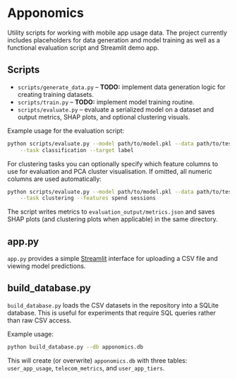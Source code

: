 # Apponomics

Utility scripts for working with mobile app usage data. The project currently
includes placeholders for data generation and model training as well as a
functional evaluation script and Streamlit demo app.

## Scripts

- `scripts/generate_data.py` – **TODO:** implement data generation logic for
  creating training datasets.
- `scripts/train.py` – **TODO:** implement model training routine.
- `scripts/evaluate.py` – evaluate a serialized model on a dataset and output
  metrics, SHAP plots, and optional clustering visuals.

Example usage for the evaluation script:

```bash
python scripts/evaluate.py --model path/to/model.pkl --data path/to/test.csv \
    --task classification --target label
```

For clustering tasks you can optionally specify which feature columns to use
for evaluation and PCA cluster visualisation. If omitted, all numeric columns
are used automatically:

```bash
python scripts/evaluate.py --model path/to/model.pkl --data path/to/test.csv \
    --task clustering --features spend sessions
```

The script writes metrics to `evaluation_output/metrics.json` and saves SHAP
plots (and clustering plots when applicable) in the same directory.

## app.py

`app.py` provides a simple [Streamlit](https://streamlit.io/) interface for
uploading a CSV file and viewing model predictions.

## build_database.py

`build_database.py` loads the CSV datasets in the repository into a SQLite database. This is useful for experiments that require SQL queries rather
than raw CSV access.

Example usage:

```bash
python build_database.py --db apponomics.db
```

This will create (or overwrite) `apponomics.db` with three tables:
`user_app_usage`, `telecom_metrics`, and `user_app_tiers`.
